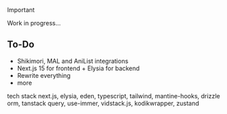 > [!IMPORTANT]
> Work in progress...

## To-Do

* Shikimori, MAL and AniList integrations
* Next.js 15 for frontend + Elysia for backend
* Rewrite everything
* more

tech stack
next.js, elysia, eden, typescript, tailwind, mantine-hooks, drizzle orm, tanstack query, use-immer, vidstack.js, kodikwrapper, zustand
